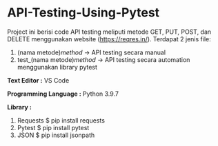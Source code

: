 # API-Testing-Using-Pytest

Project ini berisi code API testing meliputi metode GET, PUT, POST, dan DELETE menggunakan website (https://reqres.in/).
Terdapat 2 jenis file:
1. (nama metode)_method_ -> API testing secara manual
2. test_(nama metode)_method_ -> API testing secara automation menggunakan library pytest

**Text Editor :**
VS Code

**Programming Language :**
Python 3.9.7

**Library :**
1. Requests
   $ pip install requests
2. Pytest
   $ pip install pytest
3. JSON
   $ pip install jsonpath

